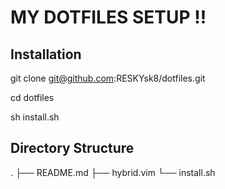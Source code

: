 # MY DOTFILES SETUP !!

## Installation
git clone git@github.com:RESKYsk8/dotfiles.git

cd dotfiles

sh install.sh

## Directory Structure

.
├── README.md
├── hybrid.vim
└── install.sh
